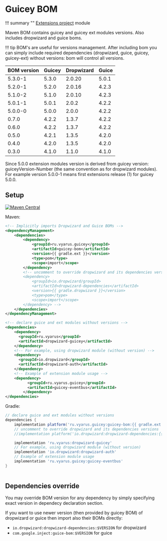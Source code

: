 # Guicey BOM

!!! summary ""
    [Extensions project](https://github.com/xvik/dropwizard-guicey-ext/tree/master/guicey-bom) module

Maven BOM contains guicey and guicey ext modules versions. Also includes dropwizard and guice boms.

!!! tip
    BOM's are useful for versions management. After including bom you can simply include required dependencies
    (dropwizard, guice, guicey, guicey-ext) without versions: bom will control all versions.

| BOM version | Guicey | Dropwizard | Guice |
|-------------|--------|------------|-------|
| 5.3.0-1     | 5.3.0  | 2.0.20     | 5.0.1 |
| 5.2.0-1     | 5.2.0  | 2.0.16     | 4.2.3 |
| 5.1.0-2     | 5.1.0  | 2.0.10     | 4.2.3 |
| 5.0.1-1     | 5.0.1  | 2.0.2      | 4.2.2 |
| 5.0.0-0     | 5.0.0  | 2.0.0      | 4.2.2 |
| 0.7.0       | 4.2.2  | 1.3.7      | 4.2.2 |
| 0.6.0       | 4.2.2  | 1.3.7      | 4.2.2 |
| 0.5.0       | 4.2.1  | 1.3.5      | 4.2.0 |
| 0.4.0       | 4.2.0  | 1.3.5      | 4.2.0 |
| 0.3.0       | 4.1.0  | 1.1.0      | 4.1.0 |

Since 5.0.0 extension modules version is derived from guicey version: guiceyVersion-Number 
(the same convention as for dropwizard modules). For example version 5.0.0-1 means
first extensions release (1) for guicey 5.0.0. 

## Setup

[![Maven Central](https://img.shields.io/maven-central/v/ru.vyarus.guicey/guicey-bom.svg?style=flat)](https://maven-badges.herokuapp.com/maven-central/ru.vyarus.guicey/guicey-bom)


Maven:

```xml
<!-- Implicitly imports Dropwizard and Guice BOMs -->
<dependencyManagement>
    <dependencies>
        <dependency>
            <groupId>ru.vyarus.guicey</groupId>
            <artifactId>guicey-bom</artifactId>
            <version>{{ gradle.ext }}</version>
            <type>pom</type>
            <scope>import</scope>
        </dependency>  
        <!-- uncomment to override dropwizard and its dependencies versions  
        <dependency>
            <groupId>io.dropwizard/groupId>
            <artifactId>dropwizard-dependencies</artifactId>
            <version>{{ gradle.dropwizard }}</version>
            <type>pom</type>
            <scope>import</scope>
        </dependency> --> 
    </dependencies>
</dependencyManagement>

<!-- declare guice and ext modules without versions -->
<dependencies>
    <dependency>
      <groupId>ru.vyarus</groupId>
      <artifactId>dropwizard-guicey</artifactId>
    </dependency>
    <!-- For example, using dropwizard module (without version) -->
    <dependency>
      <groupId>io.dropwizard</groupId>
      <artifactId>dropwizard-auth</artifactId>
    </dependency>
    <!-- Example of extension module usage -->
    <dependency>
          <groupId>ru.vyarus.guicey</groupId>
          <artifactId>guicey-eventbus</artifactId>
        </dependency>
</dependencies>
```

Gradle:

```groovy
// declare guice and ext modules without versions 
dependencies {
    implementation platform('ru.vyarus.guicey:guicey-bom:{{ gradle.ext }}')
    // uncomment to override dropwizard and its dependencies versions    
    //implementation platform('io.dropwizard:dropwizard-dependencies:{{ gradle.dropwizard }}')

    implementation 'ru.vyarus:dropwizard-guicey'
    // For example, using dropwizard module (without version)
    implementation 'io.dropwizard:dropwizard-auth'
    // Example of extension module usage
    implementation 'ru.vyarus.guicey:guicey-eventbus' 
}
    
```

## Dependencies override

You may override BOM version for any dependency by simply specifying exact version in dependecy declaration section.

If you want to use newer version (then provided by guicey BOM) of dropwizard or guice then import also their BOMs directly:

* `io.dropwizard:dropwizard-dependencies:$VERSION` for dropwizard
* `com.google.inject:guice-bom:$VERSION` for guice
